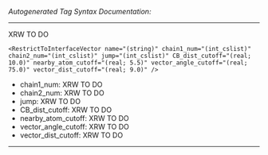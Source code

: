 _Autogenerated Tag Syntax Documentation:_

---
XRW TO DO

```
<RestrictToInterfaceVector name="(string)" chain1_num="(int_cslist)" chain2_num="(int_cslist)" jump="(int_cslist)" CB_dist_cutoff="(real; 10.0)" nearby_atom_cutoff="(real; 5.5)" vector_angle_cutoff="(real; 75.0)" vector_dist_cutoff="(real; 9.0)" />
```

-   chain1_num: XRW TO DO
-   chain2_num: XRW TO DO
-   jump: XRW TO DO
-   CB_dist_cutoff: XRW TO DO
-   nearby_atom_cutoff: XRW TO DO
-   vector_angle_cutoff: XRW TO DO
-   vector_dist_cutoff: XRW TO DO

---
